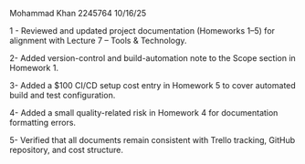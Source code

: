 Mohammad Khan
2245764
10/16/25

1 - Reviewed and updated project documentation (Homeworks 1–5) for alignment with Lecture 7 – Tools & Technology.

2- Added version-control and build-automation note to the Scope section in Homework 1.

3- Added a $100 CI/CD setup cost entry in Homework 5 to cover automated build and test configuration.

4- Added a small quality-related risk in Homework 4 for documentation formatting errors.

5- Verified that all documents remain consistent with Trello tracking, GitHub repository, and cost structure.
